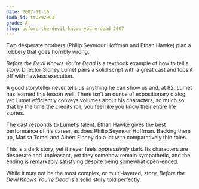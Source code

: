 ```yaml
---
date: 2007-11-16
imdb_id: tt0292963
grade: A-
slug: before-the-devil-knows-youre-dead-2007
---
```


Two desperate brothers (Philip Seymour Hoffman and Ethan Hawke) plan a robbery that goes horribly wrong.

_Before the Devil Knows You’re Dead_ is a textbook example of how to tell a story. Director Sidney Lumet pairs a solid script with a great cast and tops it off with flawless execution.

A good storyteller never tells us anything he can show us and, at 82, Lumet has learned this lesson well. There isn’t an ounce of expositionary dialog, yet Lumet efficiently conveys volumes about his characters, so much so that by the time the credits roll, you feel like you know their entire life stories.

The cast responds to Lumet’s talent. Ethan Hawke gives the best performance of his career, as does Philip Seymour Hoffman. Backing them up, Marisa Tomei and Albert Finney do a lot with comparatively thin roles.

This is a dark story, yet it never feels _oppressively_ dark. Its characters are desperate and unpleasant, yet they somehow remain sympathetic, and the ending is remarkably satisfying despite being somewhat open-ended.

While it may not be the most complex, or multi-layered, story, _Before the Devil Knows You’re Dead_ is a solid story told perfectly.
